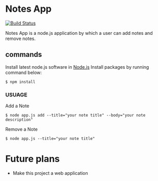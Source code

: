# Notes App

[![Build Status](https://travis-ci.org/joemccann/dillinger.svg?branch=master)](https://travis-ci.org/joemccann/dillinger)

Notes App is a node.js application by which a user can add notes and remove notes.
## commands
Install latest node.js software in [Node.js](https://nodejs.org/)
Install packages by running command below:

    $ npm install
### USUAGE
Add a Note

    $ node app.js add --title="your note title" --body="your note description"

Remove a Note

    $ node app.js --title="your note title"
    

# Future plans

  - Make this project a web application 
